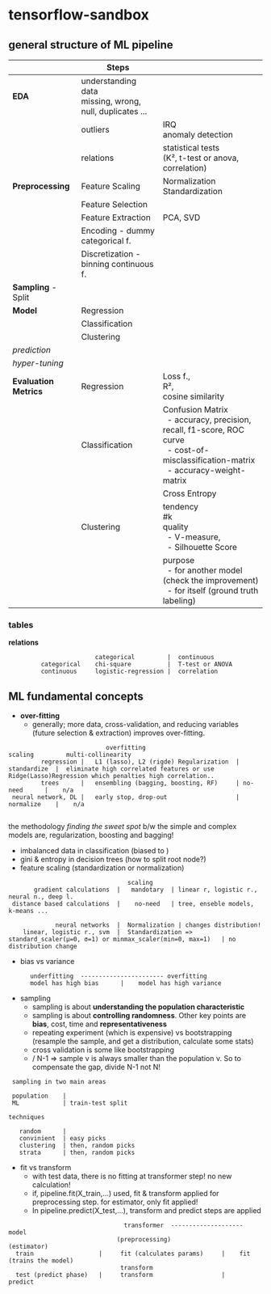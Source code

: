 # tensorflow-sandbox




## general structure of ML pipeline

|                        | **Steps**                                                    |                                                                                                                                                                     |
|------------------------|--------------------------------------------------------------|---------------------------------------------------------------------------------------------------------------------------------------------------------------------| 
| **EDA**                | understanding data <br/>missing, wrong, null, duplicates ... |                                                                                                                                                                     | 
|                        | outliers                                                     | IRQ <br/> anomaly detection                                                                                                                                         |
|                        | relations                                                    | statistical tests <br/> (K², t-test or anova, correlation)                                                                                                          | 
| **Preprocessing**      | Feature Scaling                                              | Normalization <br/> Standardization                                                                                                                                 |
|                        | Feature Selection                                            |                                                                                                                                                                     |
|                        | Feature Extraction                                           | PCA, SVD                                                                                                                                                            |
|                        | Encoding - dummy categorical f.                              |                                                                                                                                                                     | 
|                        | Discretization - binning continuous f.                       |                                                                                                                                                                     |
| **Sampling** - Split   |                                                              |                                                                                                                                                                     |
| **Model**              | Regression                                                   |                                                                                                                                                                     |     
|                        | Classification                                               |                                                                                                                                                                     |    
|                        | Clustering                                                   |                                                                                                                                                                     |     
| _prediction_           |                                                              |                                                                                                                                                                     |
| _hyper-tuning_         |                                                              |                                                                                                                                                                     |
| **Evaluation Metrics** | Regression                                                   | Loss f., <br/>R², <br/>cosine similarity                                                                                                                            |
|                        | Classification                                               | Confusion Matrix <br/>&nbsp; - accuracy, precision, recall, f1-score, ROC curve <br/>&nbsp; - cost-of-misclassification-matrix <br/>&nbsp; - accuracy-weight-matrix | 
|                        |                                                              | Cross Entropy                                                                                                                                                       |
|                        | Clustering                                                   | tendency <br/>#k <br/> quality <br/>&nbsp; - V-measure, <br/>&nbsp; - Silhouette Score                                                                              |
|                        |                                                              | purpose <br/>&nbsp; - for another model (check the improvement) <br/>&nbsp; - for itself (ground truth labeling)                                                    |


### tables

**relations**
```statistical tests
                        categorical         |  continuous
         categorical    chi-square          |  T-test or ANOVA
         continuous     logistic-regression |  correlation
```

## ML fundamental concepts

- **over-fitting**
    - generally; more data, cross-validation, and reducing variables (future selection & extraction) improves over-fitting.

```
                           overfitting                            scaling         multi-collinearity
         regression |   L1 (lasso), L2 (rigde) Regularization  | standardize  |  eliminate high correlated features or use Ridge(Lasso)Regression which penalties high correlation..
         trees      |   ensembling (bagging, boosting, RF)     | no-need      |    n/a
 neural network, DL |   early stop, drop-out                   | normalize    |    n/a
         
```
the methodology _finding the sweet spot_ b/w the simple and complex models are, regularization, boosting and bagging!

- imbalanced data in classification (biased to )
- gini & entropy in decision trees (how to split root node?)
- feature scaling (standardization or normalization)
```
                                 scaling     
       gradient calculations  |   mandotary  | linear r, logistic r., neural n., deep l.
 distance based calculations  |    no-need   | tree, enseble models, k-means ...
 
             neural networks  |  Normalization | changes distribution!
    linear, logistic r., svm  |  Standardization => standard_scaler(μ=0, σ=1) or minmax_scaler(min=0, max=1)   | no distribution change
```
- bias vs variance
```
      underfitting  ----------------------- overfitting
      model has high bias      |    model has high variance
```

- sampling  
  - sampling is about **understanding the population characteristic**
  - sampling is about **controlling randomness**. Other key points are **bias**, cost, time and **representativeness**
  - repeating experiment (which is expensive) vs bootstrapping (resample the sample, and get a distribution, calculate some stats)
  - cross validation is some like bootstrapping
  - / N-1 => sample ν is always smaller than the population ν. So to compensate the gap, divide N-1 not N! 
```
 sampling in two main areas  
 
 population    | 
 ML            | train-test split
```

```
techniques

   random      |  
   convinient  | easy picks   
   clustering  | then, random picks   
   strata      | then, random picks 
```

- fit vs transform
    - with test data, there is no fitting at transformer step! no new calculation!
    - if, pipeline.fit(X_train,...) used, fit & transform applied for preprocessing step. for estimator, only fit applied!
    - In pipeline.predict(X_test,...), transform and predict steps are applied

```
                                transformer  --------------------  model
                              (preprocessing)                   (estimator)     
  train                  |     fit (calculates params)     |    fit (trains the model)
                               transform 
  test (predict phase)   |     transform                   |    predict
  
  
```
